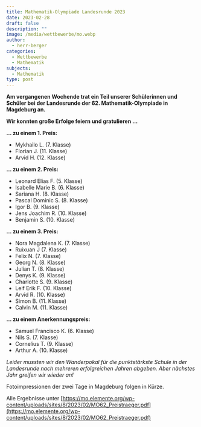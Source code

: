 ```yaml
---
title: Mathematik-Olympiade Landesrunde 2023
date: 2023-02-28
draft: false
description: ""
image: /media/wettbewerbe/mo.webp
author:
  - herr-berger
categories:
  - Wettbewerbe
  - Mathematik
subjects:
  - Mathematik
type: post
---
```

**Am vergangenen Wochende trat ein Teil unserer Schülerinnen und Schüler bei der Landesrunde der 62. Mathematik-Olympiade in Magdeburg an.**

**Wir konnten große Erfolge feiern und gratulieren …**

**… zu einem 1. Preis:**

- Mykhailo L. (7. Klasse)
- Florian J. (11. Klasse)
- Arvid H. (12. Klasse)

**… zu einem 2. Preis:**

- Leonard Elias F. (5. Klasse)
- Isabelle Marie B. (6. Klasse)
- Sariana H. (8. Klasse)
- Pascal Dominic S. (8. Klasse)
- Igor B. (9. Klasse)
- Jens Joachim R. (10. Klasse)
- Benjamin S. (10. Klasse)

**… zu einem 3. Preis:**

- Nora Magdalena K. (7. Klasse)
- Ruixuan J (7. Klasse)
- Felix N. (7. Klasse)
- Georg N. (8. Klasse)
- Julian T. (8. Klasse)
- Denys K. (9. Klasse)
- Charlotte S. (9. Klasse)
- Leif Erik F. (10. Klasse)
- Arvid R. (10. Klasse)
- Simon B. (11. Klasse)
- Calvin M. (11. Klasse)

**… zu einem Anerkennungspreis:**

- Samuel Francisco K. (6. Klasse)
- Nils S. (7. Klasse)
- Cornelius T. (9. Klasse)
- Arthur A. (10. Klasse)

_Leider mussten wir den Wanderpokal für die punktstärkste Schule in der Landesrunde nach mehreren erfolgreichen Jahren abgeben. Aber nächstes Jahr greifen wir wieder an!_

Fotoimpressionen der zwei Tage in Magdeburg folgen in Kürze.

Alle Ergebnisse unter [https://mo.elemente.org/wp-content/uploads/sites/8/2023/02/MO62_Preistraeger.pdf](https://mo.elemente.org/wp-content/uploads/sites/8/2023/02/MO62_Preistraeger.pdf)

